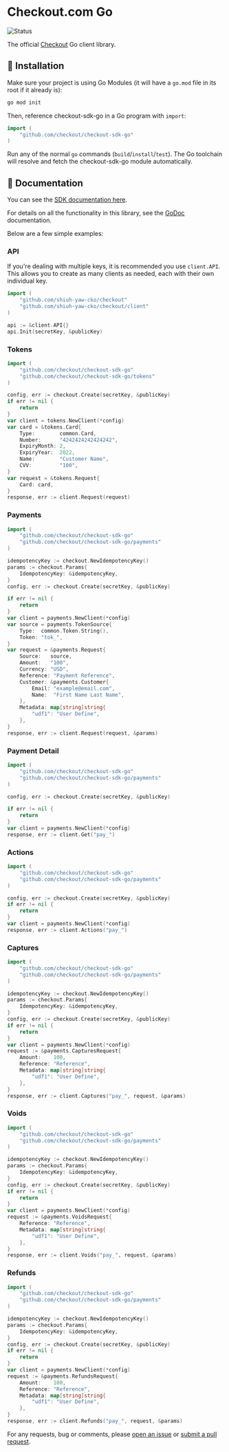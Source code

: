 # Checkout.com Go

![Status](https://img.shields.io/badge/status-BETA-red.svg)

The official [Checkout][checkout] Go client library.

## :rocket: Installation

Make sure your project is using Go Modules (it will have a `go.mod` file in its
root if it already is):

``` sh
go mod init
```

Then, reference checkout-sdk-go in a Go program with `import`:

``` go
import (
    "github.com/checkout/checkout-sdk-go"
)
```

Run any of the normal `go` commands (`build`/`install`/`test`). The Go
toolchain will resolve and fetch the checkout-sdk-go module automatically.


## :book: Documentation

You can see the [SDK documentation here][api-docs].

For details on all the functionality in this library, see the [GoDoc][godoc]
documentation.

Below are a few simple examples:

### API

If you're dealing with multiple keys, it is recommended you use `client.API`.
This allows you to create as many clients as needed, each with their own
individual key.

```go
import (
    "github.com/shiuh-yaw-cko/checkout"
    "github.com/shiuh-yaw-cko/checkout/client"
)

api := &client.API{}
api.Init(secretKey, &publicKey)
```

### Tokens

```go
import (
    "github.com/checkout/checkout-sdk-go"
    "github.com/checkout/checkout-sdk-go/tokens"
)

config, err := checkout.Create(secretKey, &publicKey)
if err != nil {
    return
}
var client = tokens.NewClient(*config)
var card = &tokens.Card{
    Type:        common.Card,
    Number:      "4242424242424242",
    ExpiryMonth: 2,
    ExpiryYear:  2022,
    Name:        "Customer Name",
    CVV:         "100",
}
var request = &tokens.Request{
    Card: card,
}
response, err := client.Request(request)
```

### Payments

```go
import (
    "github.com/checkout/checkout-sdk-go"
    "github.com/checkout/checkout-sdk-go/payments"
)

idempotencyKey := checkout.NewIdempotencyKey()
params := checkout.Params{
    IdempotencyKey: &idempotencyKey,
}
config, err := checkout.Create(secretKey, &publicKey)

if err != nil {
    return
}
var client = payments.NewClient(*config)
var source = payments.TokenSource{
    Type:  common.Token.String(),
    Token: "tok_",
}
var request = &payments.Request{
    Source:   source,
    Amount:   "100",
    Currency: "USD",
    Reference: "Payment Reference",
    Customer: &payments.Customer{
        Email: "example@email.com",
        Name:  "First Name Last Name",
    },
    Metadata: map[string]string{
        "udf1": "User Define",
    },
}
response, err := client.Request(request, &params)
```

### Payment Detail

```go
import (
    "github.com/checkout/checkout-sdk-go"
    "github.com/checkout/checkout-sdk-go/payments"
)

config, err := checkout.Create(secretKey, &publicKey)

if err != nil {
    return
}
var client = payments.NewClient(*config)
response, err := client.Get("pay_")
```

### Actions

```go
import (
    "github.com/checkout/checkout-sdk-go"
    "github.com/checkout/checkout-sdk-go/payments"
)

config, err := checkout.Create(secretKey, &publicKey)
if err != nil {
    return
}
var client = payments.NewClient(*config)
response, err := client.Actions("pay_")
```

### Captures

```go
import (
    "github.com/checkout/checkout-sdk-go"
    "github.com/checkout/checkout-sdk-go/payments"
)

idempotencyKey := checkout.NewIdempotencyKey()
params := checkout.Params{
    IdempotencyKey: &idempotencyKey,
}
config, err := checkout.Create(secretKey, &publicKey)
if err != nil {
    return
}
var client = payments.NewClient(*config)
request := &payments.CapturesRequest{
    Amount:    100,
    Reference: "Reference",
    Metadata: map[string]string{
        "udf1": "User Define",
    },
}
response, err := client.Captures("pay_", request, &params)
```

### Voids

```go
import (
    "github.com/checkout/checkout-sdk-go"
    "github.com/checkout/checkout-sdk-go/payments"
)

idempotencyKey := checkout.NewIdempotencyKey()
params := checkout.Params{
    IdempotencyKey: &idempotencyKey,
}
config, err := checkout.Create(secretKey, &publicKey)
if err != nil {
    return
}
var client = payments.NewClient(*config)
request := &payments.VoidsRequest{
    Reference: "Reference",
    Metadata: map[string]string{
        "udf1": "User Define",
    },
}
response, err := client.Voids("pay_", request, &params)
```

### Refunds

```go
import (
    "github.com/checkout/checkout-sdk-go"
    "github.com/checkout/checkout-sdk-go/payments"
)

idempotencyKey := checkout.NewIdempotencyKey()
params := checkout.Params{
    IdempotencyKey: &idempotencyKey,
}
config, err := checkout.Create(secretKey, &publicKey)
if err != nil {
    return
}
var client = payments.NewClient(*config)
request := &payments.RefundsRequest{
    Amount:    100,
    Reference: "Reference",
    Metadata: map[string]string{
        "udf1": "User Define",
    },
}
response, err := client.Refunds("pay_", request, &params)
```

For any requests, bug or comments, please [open an issue][issues] or [submit a
pull request][pulls].

[issues]: https://github.com/checkout/checkout-sdk-go/issues/new
[pulls]: https://github.com/checkout/checkout-sdk-go/pulls
[api-docs]: https://api-reference.checkout.com/
[checkout]: https://checkout.com
[godoc]: http://godoc.org/github.com/checkout/checkout-sdk-go
